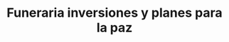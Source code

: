 ---
title: "Funeraria inversiones y planes para la paz"
url: /buenaventura/funeraria-inversiones-y-planes-para-la-paz/
shop: directores de funerarias
---